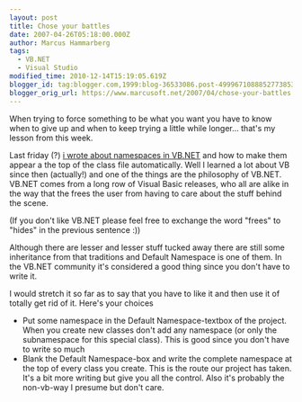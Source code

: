 ```yaml
---
layout: post
title: Chose your battles
date: 2007-04-26T05:18:00.000Z
author: Marcus Hammarberg
tags:
  - VB.NET
  - Visual Studio
modified_time: 2010-12-14T15:19:05.619Z
blogger_id: tag:blogger.com,1999:blog-36533086.post-4999671088852773853
blogger_orig_url: https://www.marcusoft.net/2007/04/chose-your-battles.html
---
```


When trying
to force something to be what you want you have to know when to give up
and when to keep trying a little while longer... that's my lesson from
this week.

Last friday (?) [i wrote about namespaces in
VB.NET](https://www.marcusoft.net/2007/04/including-namespaces-in-new-vbnet.html)
and how to make them appear a the top of the class file automatically.
Well I learned a lot about VB since then (actually!) and one of the
things are the philosophy of VB.NET. VB.NET comes from a long row of
Visual Basic releases, who all are alike in the way that the frees the
user from having to care about the stuff behind the scene.

(If you don't like VB.NET please feel free to exchange the word "frees"
to "hides" in the previous sentence :))

Although there are lesser and lesser stuff tucked away there are still
some inheritance from that traditions and Default Namespace is one of
them. In the VB.NET community it's considered a good thing since you
don't have to write it.

I would stretch it so far as to say that you have to like it and then
use it of totally get rid of it. Here's your choices

- Put some namespace in the Default Namespace-textbox of the project.
  When you create new classes don't add any namespace (or only the
  subnamespace for this special class). This is good since you don't
  have to write so much
- Blank the Default Namespace-box and write the complete namespace at
  the top of every class you create. This is the route our project has
  taken. It's a bit more writing but give you all the control. Also
  it's probably the non-vb-way I presume but don't care.
